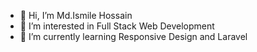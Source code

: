 - 👋 Hi, I’m Md.Ismile Hossain
- 👀 I’m interested in Full Stack Web Development
- 🌱 I’m currently learning Responsive Design and Laravel


